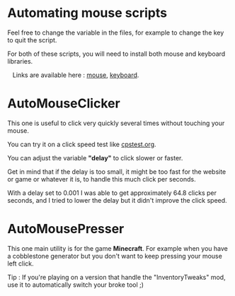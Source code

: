 # Automating mouse scripts

Feel free to change the variable in the files, for example to change the key to quit the script.


For both of these scripts, you will need to install both mouse and keyboard libraries.


&nbsp;&nbsp;&nbsp;Links are available here : [mouse](https://pypi.org/project/mouse/), [keyboard](https://pypi.org/project/keyboard/).

# AutoMouseClicker

This one is useful to click very quickly several times without touching your mouse. 


You can try it on a click speed test like [cpstest.org](https://cpstest.org/).

You can adjust the variable **"delay"** to click slower or faster.


Get in mind that if the delay is too small, it might be too fast for the website or game or whatever it is, to handle this much click per seconds.


With a delay set to 0.001 I was able to get approximately 64.8 clicks per seconds, and I tried to lower the delay but it didn't improve the click speed. 

# AutoMousePresser

This one main utility is for the game **Minecraft**. For example when you have a cobblestone generator but you don't want to keep pressing your mouse left click.


Tip : If you're playing on a version that handle the "InventoryTweaks" mod, use it to automatically switch your broke tool ;)
